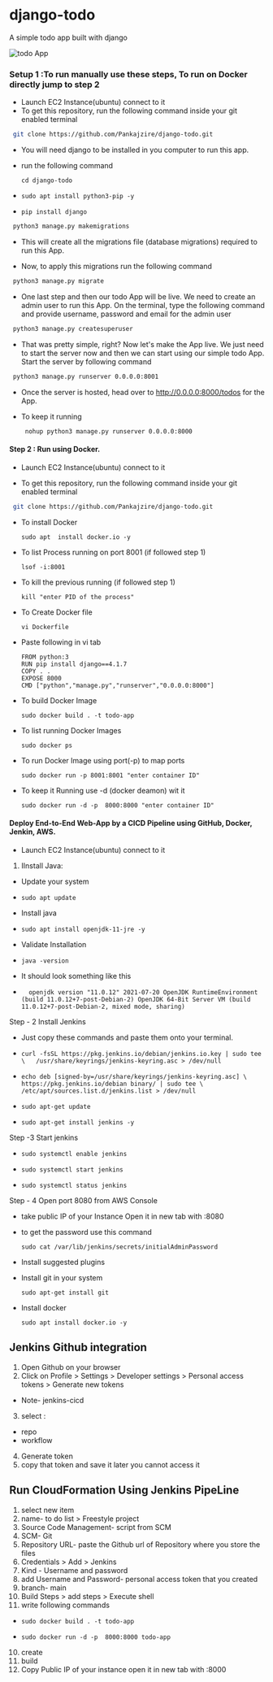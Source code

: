 
# django-todo
A simple todo app built with django

![todo App](https://raw.githubusercontent.com/shreys7/django-todo/develop/staticfiles/todoApp.png)
### Setup 1 :To run manually use these steps, To run on Docker directly jump to step 2




* Launch EC2 Instance(ubuntu) connect to it 
* To get this repository, run the following command inside your git enabled terminal
```bash
 git clone https://github.com/Pankajzire/django-todo.git
```
* You will need django to be installed in you computer to run this app. 

* run the following command

      cd django-todo   
*
      sudo apt install python3-pip -y
*      
      pip install django
     
```bash
 python3 manage.py makemigrations
```

* This will create all the migrations file (database migrations) required to run this App.

* Now, to apply this migrations run the following command
```bash
 python3 manage.py migrate
```

* One last step and then our todo App will be live. We need to create an admin user to run this App. On the terminal, type the following command and provide username, password and email for the admin user
```bash
 python3 manage.py createsuperuser
```

* That was pretty simple, right? Now let's make the App live. We just need to start the server now and then we can start using our simple todo App. Start the server by following command

```bash
 python3 manage.py runserver 0.0.0.0:8001
```

* Once the server is hosted, head over to http://0.0.0.0:8000/todos for the App.
* To keep it running 

       nohup python3 manage.py runserver 0.0.0.0:8000

#### Step 2 : Run using Docker. 
* Launch EC2 Instance(ubuntu) connect to it 
 
* To get this repository, run the following command inside your git enabled terminal

```bash
 git clone https://github.com/Pankajzire/django-todo.git
```
* To install Docker

      sudo apt  install docker.io -y

* To list Process running on port 8001 (if followed step 1)
    
      lsof -i:8001
    
* To kill the previous running (if followed step 1)

      kill "enter PID of the process"
    
* To Create Docker file

      vi Dockerfile

* Paste following in vi tab

      FROM python:3
      RUN pip install django==4.1.7
      COPY . .
      EXPOSE 8000
      CMD ["python","manage.py","runserver","0.0.0.0:8000"]

* To build Docker Image

      sudo docker build . -t todo-app

* To list running Docker Images

      sudo docker ps
      
* To run Docker Image using port(-p) to map ports

      sudo docker run -p 8001:8001 "enter container ID"
      
* To keep it Running use -d (docker deamon) wit it

      sudo docker run -d -p  8000:8000 "enter container ID"



#### Deploy End-to-End Web-App by a CICD Pipeline using GitHub, Docker, Jenkin, AWS.

* Launch EC2 Instance(ubuntu) connect to it 

1. IInstall Java:

* Update your system
 
 *     sudo apt update

* Install java

*     sudo apt install openjdk-11-jre -y

* Validate Installation

*     java -version

* It should look something like this

*       openjdk version "11.0.12" 2021-07-20 OpenJDK RuntimeEnvironment (build 11.0.12+7-post-Debian-2) OpenJDK 64-Bit Server VM (build 11.0.12+7-post-Debian-2, mixed mode, sharing)

Step - 2 Install Jenkins

* Just copy these commands and paste them onto your terminal.


*     curl -fsSL https://pkg.jenkins.io/debian/jenkins.io.key | sudo tee \   /usr/share/keyrings/jenkins-keyring.asc > /dev/null 
*     echo deb [signed-by=/usr/share/keyrings/jenkins-keyring.asc] \   https://pkg.jenkins.io/debian binary/ | sudo tee \   /etc/apt/sources.list.d/jenkins.list > /dev/null
*     sudo apt-get update 
*     sudo apt-get install jenkins -y


Step -3 Start jenkins

*     sudo systemctl enable jenkins
*     sudo systemctl start jenkins
*     sudo systemctl status jenkins

Step - 4 Open port 8080 from AWS Console

* take public IP of your Instance Open it in new tab with :8080

*  to get the password use this command
           
       sudo cat /var/lib/jenkins/secrets/initialAdminPassword
      
* Install suggested plugins

* Install git in your system     

      sudo apt-get install git
      
* Install docker 

      sudo apt install docker.io -y


## Jenkins Github integration 

1. Open Github on your browser
2. Click on Profile > Settings >  Developer settings >  Personal access tokens > Generate new tokens
* Note- jenkins-cicd
3. select :
* repo
* workflow
4. Generate token
5. copy that token and save it later you cannot access it

## Run CloudFormation Using Jenkins PipeLine

1. select new item 
2. name- to do list > Freestyle project
3. Source Code Management- script from SCM 
4. SCM- Git
5. Repository URL- paste the Github url of Repository where you store the files
6. Credentials > Add > Jenkins 
7. Kind - Username and password
8. add Username and Password- personal access token that you created
9. branch- main
10. Build Steps > add steps > Execute shell
11. write following commands 

    
*     sudo docker build . -t todo-app
*     sudo docker run -d -p  8000:8000 todo-app

10. create 
11. build
12. Copy Public IP of your instance open it in new tab with :8000










































































